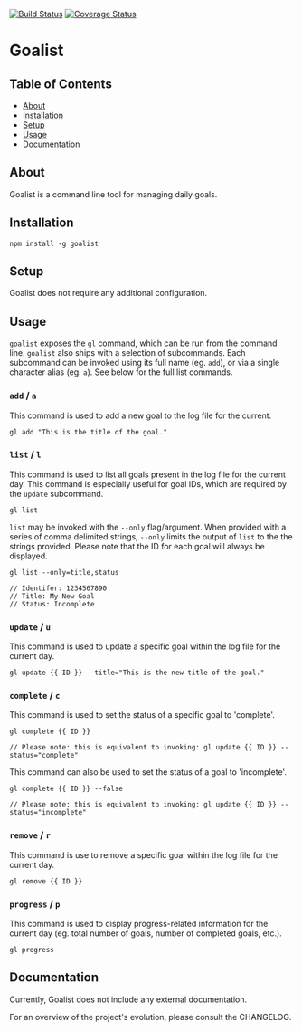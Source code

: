 [![Build Status](https://travis-ci.org/jrmykolyn/goalist.svg?branch=master)](https://travis-ci.org/jrmykolyn/goalist)
[![Coverage Status](https://coveralls.io/repos/github/jrmykolyn/goalist/badge.svg?branch=master)](https://coveralls.io/github/jrmykolyn/goalist?branch=master)

# Goalist

## Table of Contents
- [About](#about)
- [Installation](#installation)
- [Setup](#setup)
- [Usage](#usage)
- [Documentation](#documentation)

## About
Goalist is a command line tool for managing daily goals.

## Installation
`npm install -g goalist`

## Setup
Goalist does not require any additional configuration.

## Usage
`goalist` exposes the `gl` command, which can be run from the command line. `goalist` also ships with a selection of subcommands. Each subcommand can be invoked using its full name (eg. `add`), or via a single character alias (eg. `a`). See below for the full list commands.

### `add` / `a`
This command is used to add a new goal to the log file for the current.

```
gl add "This is the title of the goal."
```

### `list` / `l`
This command is used to list all goals present in the log file for the current day. This command is especially useful for goal IDs, which are required by the `update` subcommand.

```
gl list
```

`list` may be invoked with the `--only` flag/argument. When provided with a series of comma delimited strings, `--only` limits the output of `list` to the the strings provided. Please note that the ID for each goal will always be displayed.

```
gl list --only=title,status

// Identifer: 1234567890
// Title: My New Goal
// Status: Incomplete
```

### `update` / `u`
This command is used to update a specific goal within the log file for the current day.

```
gl update {{ ID }} --title="This is the new title of the goal."
```

### `complete` / `c`
This command is used to set the status of a specific goal to 'complete'.

```
gl complete {{ ID }}

// Please note: this is equivalent to invoking: gl update {{ ID }} --status="complete"
```

This command can also be used to set the status of a goal to 'incomplete'.

```
gl complete {{ ID }} --false

// Please note: this is equivalent to invoking: gl update {{ ID }} --status="incomplete"
```

### `remove` / `r`
This command is use to remove a specific goal within the log file for the current day.

```
gl remove {{ ID }}
```

### `progress` / `p`
This command is used to display progress-related information for the current day (eg. total number of goals, number of completed goals, etc.).

```
gl progress
```


## Documentation
Currently, Goalist does not include any external documentation.

For an overview of the project's evolution, please consult the CHANGELOG.
